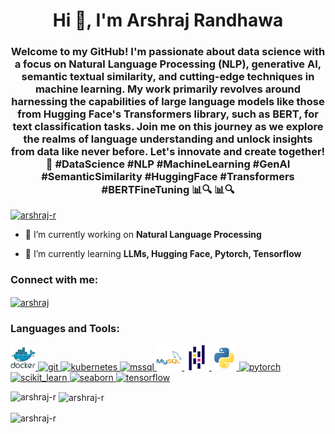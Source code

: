 <h1 align="center">Hi 👋, I'm Arshraj Randhawa</h1>
<!-- <img align="right" alt="Coding" width="400" src="https://media.giphy.com/media/v1.Y2lkPTc5MGI3NjExYTJoaDN0YnoxeXk5ajVoZXVtNm9kZ2Q4dDBybXEzNWluNDV5cXQ3MSZlcD12MV9pbnRlcm5hbF9naWZfYnlfaWQmY3Q9Zw/8qrrHSsrK9xpknGVNF/giphy.gif"> -->
<h3 align="center">Welcome to my GitHub! I'm passionate about data science with a focus on Natural Language Processing (NLP), generative AI, semantic textual similarity, and cutting-edge techniques in machine learning. My work primarily revolves around harnessing the capabilities of large language models like those from Hugging Face's Transformers library, such as BERT, for text classification tasks. Join me on this journey as we explore the realms of language understanding and unlock insights from data like never before. Let's innovate and create together! 🚀 #DataScience #NLP #MachineLearning #GenAI #SemanticSimilarity #HuggingFace #Transformers #BERTFineTuning 📊🔍 📊🔍</h3>


<p align="left"> <a href="https://github.com/ryo-ma/github-profile-trophy"><img src="https://github-profile-trophy.vercel.app/?username=arshraj-r" alt="arshraj-r" /></a> </p>

- 🔭 I’m currently working on **Natural Language Processing**

- 🌱 I’m currently learning **LLMs, Hugging Face, Pytorch, Tensorflow**

<h3 align="left">Connect with me:</h3>
<p align="left">
<a href="https://linkedin.com/in/arshraj" target="blank"><img align="center" src="https://raw.githubusercontent.com/rahuldkjain/github-profile-readme-generator/master/src/images/icons/Social/linked-in-alt.svg" alt="arshraj" height="30" width="40" /></a>
</p>

<h3 align="left">Languages and Tools:</h3>
<p align="left"> <a href="https://www.docker.com/" target="_blank" rel="noreferrer"> <img src="https://raw.githubusercontent.com/devicons/devicon/master/icons/docker/docker-original-wordmark.svg" alt="docker" width="40" height="40"/> </a> <a href="https://git-scm.com/" target="_blank" rel="noreferrer"> <img src="https://www.vectorlogo.zone/logos/git-scm/git-scm-icon.svg" alt="git" width="40" height="40"/> </a> <a href="https://kubernetes.io" target="_blank" rel="noreferrer"> <img src="https://www.vectorlogo.zone/logos/kubernetes/kubernetes-icon.svg" alt="kubernetes" width="40" height="40"/> </a> <a href="https://www.microsoft.com/en-us/sql-server" target="_blank" rel="noreferrer"> <img src="https://www.svgrepo.com/show/303229/microsoft-sql-server-logo.svg" alt="mssql" width="40" height="40"/> </a> <a href="https://www.mysql.com/" target="_blank" rel="noreferrer"> <img src="https://raw.githubusercontent.com/devicons/devicon/master/icons/mysql/mysql-original-wordmark.svg" alt="mysql" width="40" height="40"/> </a> <a href="https://pandas.pydata.org/" target="_blank" rel="noreferrer"> <img src="https://raw.githubusercontent.com/devicons/devicon/2ae2a900d2f041da66e950e4d48052658d850630/icons/pandas/pandas-original.svg" alt="pandas" width="40" height="40"/> </a> <a href="https://www.python.org" target="_blank" rel="noreferrer"> <img src="https://raw.githubusercontent.com/devicons/devicon/master/icons/python/python-original.svg" alt="python" width="40" height="40"/> </a> <a href="https://pytorch.org/" target="_blank" rel="noreferrer"> <img src="https://www.vectorlogo.zone/logos/pytorch/pytorch-icon.svg" alt="pytorch" width="40" height="40"/> </a> <a href="https://scikit-learn.org/" target="_blank" rel="noreferrer"> <img src="https://upload.wikimedia.org/wikipedia/commons/0/05/Scikit_learn_logo_small.svg" alt="scikit_learn" width="40" height="40"/> </a> <a href="https://seaborn.pydata.org/" target="_blank" rel="noreferrer"> <img src="https://seaborn.pydata.org/_images/logo-mark-lightbg.svg" alt="seaborn" width="40" height="40"/> </a> <a href="https://www.tensorflow.org" target="_blank" rel="noreferrer"> <img src="https://www.vectorlogo.zone/logos/tensorflow/tensorflow-icon.svg" alt="tensorflow" width="40" height="40"/> </a> </p>

<p><img align="left" src="https://github-readme-stats.vercel.app/api/top-langs?username=arshraj-r&show_icons=true&locale=en&layout=compact" alt="arshraj-r" /></p>

<p>&nbsp;<img align="center" src="https://github-readme-stats.vercel.app/api?username=arshraj-r&show_icons=true&locale=en" alt="arshraj-r" /></p>

<p><img align="center" src="https://github-readme-streak-stats.herokuapp.com/?user=arshraj-r&" alt="arshraj-r" /></p>
